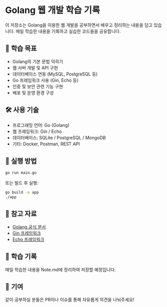 # Golang 웹 개발 학습 기록

이 저장소는 Golang을 이용한 웹 개발을 공부하면서 배우고 정리하는 내용을 담고 있습니다. 매일 학습한 내용을 기록하고 실습한 코드들을 공유합니다.

## 📌 학습 목표
- Golang의 기본 문법 익히기
- 웹 서버 개발 및 API 구현
- 데이터베이스 연동 (MySQL, PostgreSQL 등)
- Go 프레임워크 사용 (Gin, Echo 등)
- 인증 및 보안 관련 기능 구현
- 배포 및 운영 환경 구성

## 🛠️ 사용 기술
- 프로그래밍 언어: Go (Golang)
- 웹 프레임워크: Gin / Echo
- 데이터베이스:  SQLite / PostgreSQL / MongoDB
- 기타: Docker, Postman, REST API


## 🚀 실행 방법
```bash
go run main.go
```
또는 빌드 후 실행:
```bash
go build -o app
./app
```

## 📖 참고 자료
- [Golang 공식 문서](https://golang.org/doc/)
- [Gin 프레임워크](https://gin-gonic.com/)
- [Echo 프레임워크](https://echo.labstack.com/)

## 📝 학습 기록
매일 학습한 내용을 Note.md에 정리하여 저장할 예정입니다.

## 🙌 기여
같이 공부하실 분들은 PR이나 이슈를 통해 자유롭게 의견을 나눠주세요!


